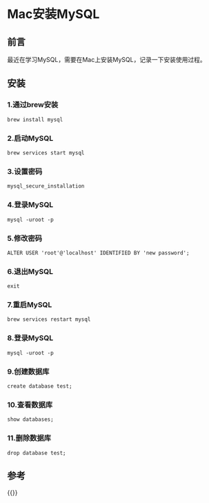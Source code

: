 # Mac安装MySQL

<!--more-->

## 前言
最近在学习MySQL，需要在Mac上安装MySQL，记录一下安装使用过程。

## 安装
### 1.通过brew安装
```shell
brew install mysql
```
### 2.启动MySQL
```shell
brew services start mysql
```
### 3.设置密码
```shell
mysql_secure_installation
```
### 4.登录MySQL
```shell
mysql -uroot -p
```
### 5.修改密码
```shell
ALTER USER 'root'@'localhost' IDENTIFIED BY 'new password';
```
### 6.退出MySQL
```shell
exit
```
### 7.重启MySQL
```shell
brew services restart mysql
```
### 8.登录MySQL
```shell
mysql -uroot -p
```
### 9.创建数据库
```shell
create database test;
```
### 10.查看数据库
```shell
show databases;
```
### 11.删除数据库
```shell
drop database test;
```

## 参考
{{<link href="https://www.sjkjc.com/mysql/install-on-macos/" content="【Mac安装MySQL】">}}
<!-- [【Mac安装MySQL】](https://www.sjkjc.com/mysql/install-on-macos/) -->


